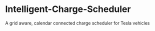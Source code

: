 # Intelligent-Charge-Scheduler
A grid aware, calendar connected charge scheduler for Tesla vehicles 
